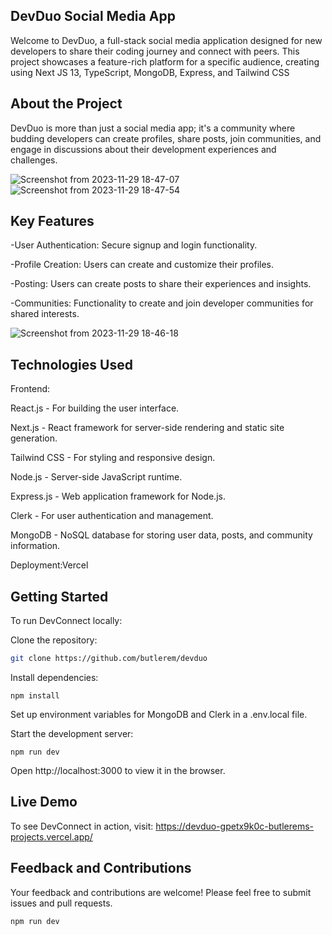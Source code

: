 ## DevDuo Social Media App
Welcome to DevDuo, a full-stack social media application designed for new developers to share their coding journey and connect with peers. This project showcases a feature-rich platform for a specific audience, creating using Next JS 13, TypeScript, MongoDB, Express, and Tailwind CSS

## About the Project
DevDuo is more than just a social media app; it's a community where budding developers can create profiles, share posts, join communities, and engage in discussions about their development experiences and challenges.

![Screenshot from 2023-11-29 18-47-07](https://github.com/butlerem/devduo/assets/130527417/78a842c6-124b-4ba2-88b5-b16f9e940c88)
![Screenshot from 2023-11-29 18-47-54](https://github.com/butlerem/devduo/assets/130527417/ab262a15-fe15-457e-9988-785fdf822e20)

## Key Features

-User Authentication: Secure signup and login functionality.

-Profile Creation: Users can create and customize their profiles.

-Posting: Users can create posts to share their experiences and insights.

-Communities: Functionality to create and join developer communities for shared interests.

![Screenshot from 2023-11-29 18-46-18](https://github.com/butlerem/devduo/assets/130527417/9eb4085d-830e-4316-9b51-d5ed091e7aa8)


## Technologies Used

Frontend:

React.js - For building the user interface.

Next.js - React framework for server-side rendering and static site generation.

Tailwind CSS - For styling and responsive design.

Node.js - Server-side JavaScript runtime.

Express.js - Web application framework for Node.js.

Clerk - For user authentication and management.

MongoDB - NoSQL database for storing user data, posts, and community information.

Deployment:Vercel 

## Getting Started
To run DevConnect locally:

Clone the repository:

```bash
git clone https://github.com/butlerem/devduo
```
Install dependencies:

```npm install```

Set up environment variables for MongoDB and Clerk in a .env.local file.

Start the development server:

```npm run dev```

Open http://localhost:3000 to view it in the browser.

## Live Demo
To see DevConnect in action, visit: https://devduo-gpetx9k0c-butlerems-projects.vercel.app/

## Feedback and Contributions
Your feedback and contributions are welcome! Please feel free to submit issues and pull requests.

```bash
npm run dev
```
